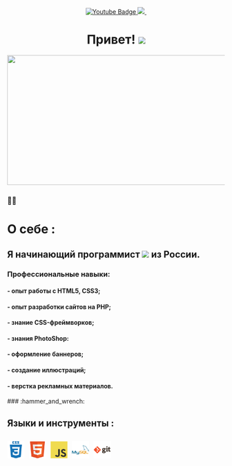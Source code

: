 <div id="badges" align="center">
  <a href="https://www.youtube.com/@CMD_IT">
    <img src="https://img.shields.io/badge/-youtube-red?color=white&logo=youtube&logoColor=red" alt="Youtube Badge"/>
  </a>
  <a href="https://t.me/smoook92">
    <img src="https://img.shields.io/badge/-telegram-red?color=white&logo=telegram&logoColor=black" />
  </a>
  <a href="https://www.instagram.com/smoook92/">
    <img arc="https://img.shields.io/badge/-instagram-red?color=white&logo=instagram&logoColor=black" />
  </a>
  
  <h1>
    Привет!
    <img src="https://media.giphy.com/media/hvRJCLFzcasrR4ia7z/giphy.gif" width="30px"/>
  </h1>
</div>

<div align="center">
  <img src="https://media.giphy.com/media/dWesBcTLavkZuG35MI/giphy.gif" width="600" height="300"/>
</div>

### :woman_technologist: <h1>О себе :</h1>
<h2>Я начинающий программист <img src="https://media.giphy.com/media/WUlplcMpOCEmTGBtBW/giphy.gif" width="30"> из России.</h2>

<h3>Профессиональные навыки:</h4>
<h4>- опыт работы с HTML5, CSS3;</h4>
<h4>- опыт разработки сайтов на PHP;</h4>
<h4>- знание CSS-фреймворков;</h4>
<h4>- знания PhotoShop:</h4>
<h4>- оформление баннеров;</h4>
<h4>- создание иллюстраций;</h4>
<h4>- верстка рекламных материалов.</h4>

<div>
### :hammer_and_wrench: <h2>Языки и инструменты :<h2>
  <img src="https://github.com/devicons/devicon/blob/master/icons/css3/css3-plain-wordmark.svg"  title="CSS3" alt="CSS" width="40" height="40"/>&nbsp;
  <img src="https://github.com/devicons/devicon/blob/master/icons/html5/html5-original.svg" title="HTML5" alt="HTML" width="40" height="40"/>&nbsp;
  <img src="https://github.com/devicons/devicon/blob/master/icons/javascript/javascript-original.svg" title="JavaScript" alt="JavaScript" width="40" height="40"/>&nbsp;
  <img src="https://github.com/devicons/devicon/blob/master/icons/mysql/mysql-original-wordmark.svg" title="MySQL"  alt="MySQL" width="40" height="40"/>&nbsp;
  <img src="https://github.com/devicons/devicon/blob/master/icons/git/git-original-wordmark.svg" title="Git" **alt="Git" width="40" height="40"/>
</div>
